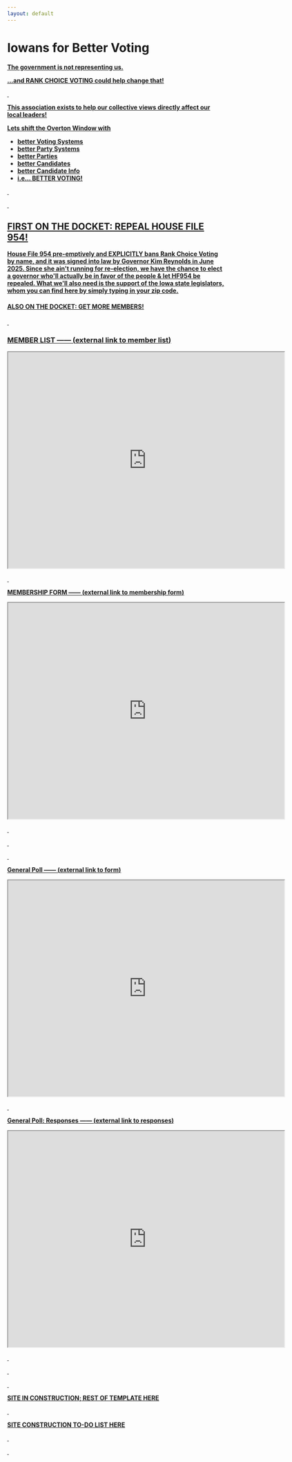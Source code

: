 ```yaml
---
layout: default
---
```


# Iowans for Better Voting

<u><strong>The government is not representing us.<strong/><u/>

...and RANK CHOICE VOTING could help change that!

&nbsp;

**This association exists to help our collective views directly affect our local leaders!**


Lets shift the Overton Window with
- better Voting Systems
- better Party Systems
- better Parties
- better Candidates
- better Candidate Info
- i.e... **BETTER VOTING!**

&nbsp;

&nbsp;

## FIRST ON THE DOCKET: REPEAL HOUSE FILE 954!

[House File 954](https://www.legis.iowa.gov/legislation/BillBook?ga=91&ba=HF%20954) pre-emptively and EXPLICITLY bans Rank Choice Voting by name, and it was signed into law by Governor Kim Reynolds in June 2025. Since she ain't running for re-election, we have the chance to elect a governor who'll actually be in favor of the people & let HF954 be repealed. What we'll also need is the support of the Iowa state legislators, whom you can find [here](https://www.legis.iowa.gov/legislators/find) by simply typing in your zip code.

#### ALSO ON THE DOCKET: GET MORE MEMBERS!

&nbsp;

### **MEMBER LIST**  ――  ([external link to member list](https://docs.google.com/spreadsheets/d/e/2PACX-1vRLenXdFBrtJ7z1i1gq-9ZxF1n2Zk6QOItnrdZyN479xvrw9RUTJ7nxIFcvVYiAN0n3PM141_4mT3Ju/pubhtml?gid=0&single=true))
<iframe src="https://docs.google.com/spreadsheets/d/e/2PACX-1vRLenXdFBrtJ7z1i1gq-9ZxF1n2Zk6QOItnrdZyN479xvrw9RUTJ7nxIFcvVYiAN0n3PM141_4mT3Ju/pubhtml?gid=0&amp;" widget=false headers=false chrome=false width="640" height="500" ></iframe>

&nbsp;


**MEMBERSHIP FORM**  ――  ([external link to membership form](https://forms.gle/6xZDDjGYaV9RFb6p8))
<iframe src="https://docs.google.com/forms/d/e/1FAIpQLSfr2pNwx_qICO3Kso2Iw7nC1PRp7n9NQ5Lve6mV1Gb5EBwT-w/viewform?embedded=true" width="640" height="500" frameborder="25" marginheight="0" marginwidth="0">Loading…</iframe>

&nbsp;

&nbsp;

&nbsp;

**General Poll**  ――  ([external link to form](https://forms.gle/Hmu6SDY3m8cbSjLq7))
<iframe src="https://docs.google.com/forms/d/e/1FAIpQLSe2U0Ew9EwVOogJFY1_ngUW0jdNig1kDlDljEmkdbOD_r3QnQ/viewform?embedded=true" width="640" height="500" frameborder="25" marginheight="0" marginwidth="0">Loading…</iframe>

&nbsp;

**General Poll: Responses**  ――  ([external link to responses](https://docs.google.com/spreadsheets/d/e/2PACX-1vRN61doLZ_gjRklYHV8PVkwMD9pmm5hqLeimcR1AVdeJc-bb7zoakjA7BWRUnbXqMjcgc6ISuK3Hh3_/pubhtml?gid=0&amp;single=true&amp;widget=true&amp;headers=false))
<iframe src="https://docs.google.com/spreadsheets/d/e/2PACX-1vRN61doLZ_gjRklYHV8PVkwMD9pmm5hqLeimcR1AVdeJc-bb7zoakjA7BWRUnbXqMjcgc6ISuK3Hh3_/pubhtml?gid=0&amp" widget=false headers=false chrome=false width="640" height="500" ></iframe>

&nbsp;

&nbsp;

&nbsp;

SITE IN CONSTRUCTION; REST OF TEMPLATE [HERE](./template.md)

&nbsp;

SITE CONSTRUCTION TO-DO LIST [HERE](./todo.html)

&nbsp;


&nbsp;

